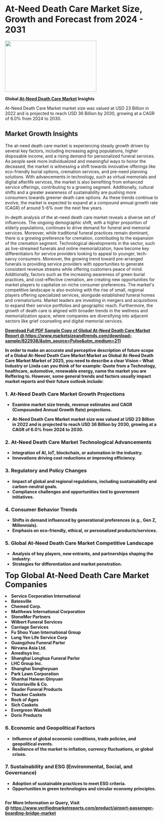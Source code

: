 <H1>At-Need Death Care Market Size, Growth and Forecast from 2024 - 2031</H1><img class="aligncenter size-medium wp-image-584254" src="https://thirdeyenews.in/wp-content/uploads/2024/09/Global-Market-Research-300x168.jpeg" alt="" width="300" height="168" /><p><strong>Global&nbsp;<a href="https://www.marketsizeandtrends.com/download-sample/822938/&amp;utm_source=Pulse&amp;utm_medium=211">At-Need Death Care Market</a> Insights</strong></p><p>At-Need Death Care Market market size was valued at USD 23 Billion in 2022 and is projected to reach USD 36 Billion by 2030, growing at a CAGR of 6.0% from 2024 to 2030.</p><p><h2>Market Growth Insights</h2> <p>The at-need death care market is experiencing steady growth driven by several key factors, including increasing aging populations, higher disposable income, and a rising demand for personalized funeral services. As people seek more individualized and meaningful ways to honor the deceased, the market is witnessing a shift towards innovative offerings like eco-friendly burial options, cremation services, and pre-need planning solutions. With advancements in technology, such as virtual memorials and digital afterlife services, the market is also benefiting from enhanced service offerings, contributing to a growing segment. Additionally, cultural shifts and a greater awareness of sustainability are pushing more consumers towards greener death care options. As these trends continue to evolve, the market is expected to expand at a compound annual growth rate (CAGR) of around 5-6% over the next few years.</p> <p><strong><a href="download-sample-link"></a></strong></p> <p>In-depth analysis of the at-need death care market reveals a diverse set of influences. The ongoing demographic shift, with a higher proportion of elderly populations, continues to drive demand for funeral and memorial services. Moreover, while traditional funeral practices remain dominant, there is a growing preference for cremation, contributing to the expansion of the cremation segment. Technological developments in the sector, such as live-streamed funerals and online memorialization, have become key differentiators for service providers looking to appeal to younger, tech-savvy consumers. Moreover, the growing trend toward pre-arranged funerals is providing service providers with opportunities to generate consistent revenue streams while offering customers peace of mind. Additionally, factors such as the increasing awareness of green burial practices, and cost-effective cremation, are creating new opportunities for market players to capitalize on niche consumer preferences. The market's competitive landscape is also evolving with the rise of small, regional players offering specialized services, alongside established funeral homes and crematoriums. Market leaders are investing in mergers and acquisitions to expand their service portfolios and geographic reach. Furthermore, the growth of death care is aligned with broader trends in the wellness and memorialization space, where companies are diversifying into adjacent sectors like grief counseling and digital memorial services. <p><strong><a href="get-more-link"></p><p><span class=""><strong>Download Full PDF Sample Copy of Global At-Need Death Care Market Report</strong> @ <a href="https://www.marketsizeandtrends.com/download-sample/822938/&amp;utm_source=Pulse&amp;utm_medium=211" target="_blank">https://www.marketsizeandtrends.com/download-sample/822938/&amp;utm_source=Pulse&amp;utm_medium=211</a></span></p><p>In order to make an accurate and perceptive description of future scope of a Global&nbsp;At-Need Death Care Market Market as Global&nbsp;At-Need Death Care Market Market of 2025, you need to describe a clear Vision &ndash; What Industry or Linda can you think of for example: Quote from a Technology, healthcare, automotive, renewable energy, name the market you are Reffering to. However, some general trends and factors usually impact market reports and their future outlook include:</p><h3>1.&nbsp;<strong>At-Need Death Care Market Growth Projections</strong></h3><ul><li>Examine market size trends, revenue estimates and CAGR (Compounded Annual Growth Rate) projections.</li><li><p>At-Need Death Care Market market size was valued at USD 23 Billion in 2022 and is projected to reach USD 36 Billion by 2030, growing at a CAGR of 6.0% from 2024 to 2030.</p></li></ul><h3>2.&nbsp;<strong>At-Need Death Care Market Technological Advancements</strong></h3><ul><li>Integration of AI, IoT, blockchain, or automation in the industry.</li><li>Innovations driving cost reductions or improving efficiency.</li></ul><h3>3.&nbsp;<strong>Regulatory and Policy Changes</strong></h3><ul><li>Impact of global and regional regulations, including sustainability and carbon-neutral goals.</li><li>Compliance challenges and opportunities tied to government initiatives.</li></ul><h3>4.&nbsp;<strong>Consumer Behavior Trends</strong></h3><ul><li>Shifts in demand influenced by generational preferences (e.g., Gen Z, Millennials).</li><li>Emphasis on eco-friendly, ethical, or personalized products/services.</li></ul><h3>5.&nbsp;<strong>Global At-Need Death Care Market Competitive Landscape</strong></h3><ul><li>Analysis of key players, new entrants, and partnerships shaping the industry.</li><li>Strategies for differentiation and market penetration.</li></ul><p data-pm-slice="1 1 []"><span style="color: inherit; font-family: inherit; font-size: 25px;">Top Global At-Need Death Care Market Companies</span></p><div class="" data-test-id=""><p><li>Service Corporation International</li><li> Batesville</li><li> Chemed Corp.</li><li> Matthews International Corporation</li><li> StoneMor Partners</li><li> Wilbert Funeral Services</li><li> Carriage Services</li><li> Fu Shou Yuan International Group</li><li> Lung Yen Life Service Corp</li><li> Guangzhou Funeral Parlor</li><li> Nirvana Asia Ltd.</li><li> Amedisys Inc.</li><li> Shanghai Longhua Funeral Parlor</li><li> LHC Group Inc.</li><li> Shanghai Songheyuan</li><li> Park Lawn Corporation</li><li> Shanhai Haiwan Qinyuan</li><li> Victoriaville & Co.</li><li> Sauder Funeral Products</li><li> Thacker Caskets</li><li> Rock of Ages</li><li> Sich Caskets</li><li> Evergreen Washelli</li><li> Doric Products</li></p></div><h3>6.&nbsp;<strong>Economic and Geopolitical Factors</strong></h3><ul><li>Influence of global economic conditions, trade policies, and geopolitical events.</li><li>Resilience of the market to inflation, currency fluctuations, or global crises.</li></ul><h3>7.&nbsp;<strong>Sustainability and ESG (Environmental, Social, and Governance)</strong></h3><ul><li>Adoption of sustainable practices to meet ESG criteria.</li><li>Opportunities in green technologies and circular economy principles.</li></ul><h2><strong style="font-size: 14px;">For More Information or Query, Visit @&nbsp;</strong><a style="background-color: #ffffff; font-size: 14px;" href="https://www.marketsizeandtrends.com/report/at-need-death-care-market/" target="_blank">https://www.verifiedmarketreports.com/product/airport-passenger-boarding-bridge-market</a></h2>
